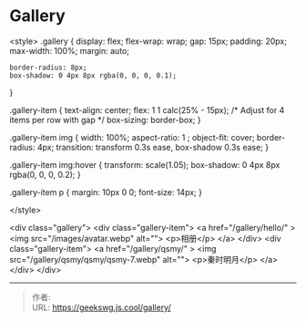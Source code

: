 # Gallery


&lt;style&gt;
.gallery {
    display: flex;
    flex-wrap: wrap;
    gap: 15px;
    padding: 20px;
    max-width: 100%;
    margin: auto;

    border-radius: 8px;
    box-shadow: 0 4px 8px rgba(0, 0, 0, 0.1);
}

.gallery-item {
    text-align: center;
    flex: 1 1 calc(25% - 15px); /* Adjust for 4 items per row with gap */
    box-sizing: border-box;
}

.gallery-item img {
    width: 100%;
    aspect-ratio: 1 ;
    object-fit: cover;
    border-radius: 4px;
    transition: transform 0.3s ease, box-shadow 0.3s ease;
}

.gallery-item img:hover {
    transform: scale(1.05);
    box-shadow: 0 4px 8px rgba(0, 0, 0, 0.2);
}

.gallery-item p {
    margin: 10px 0 0;
    font-size: 14px;
}

&lt;/style&gt;

&lt;div class=&#34;gallery&#34;&gt;
        &lt;div class=&#34;gallery-item&#34;&gt;
            &lt;a href=&#34;/gallery/hello/&#34; &gt;
            &lt;img src=&#34;/images/avatar.webp&#34; alt=&#34;&#34;&gt;
            &lt;p&gt;相册&lt;/p&gt;
            &lt;/a&gt;
        &lt;/div&gt;
        &lt;div class=&#34;gallery-item&#34;&gt;
            &lt;a href=&#34;/gallery/qsmy/&#34; &gt;
            &lt;img src=&#34;/gallery/qsmy/qsmy/qsmy-7.webp&#34; alt=&#34;&#34;&gt;
            &lt;p&gt;秦时明月&lt;/p&gt;
            &lt;/a&gt;
        &lt;/div&gt;
&lt;/div&gt;

---

> 作者:   
> URL: https://geekswg.js.cool/gallery/  

